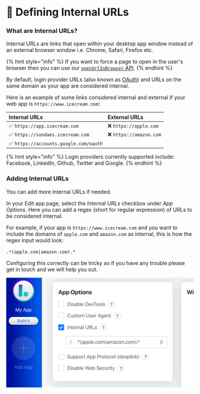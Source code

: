 # 🔗 Defining Internal URLs

### What are Internal URLs?

Internal URLs are links that open within your desktop app window instead of an external browser window i.e. Chrome, Safari, Firefox etc.

{% hint style="info" %}
If you want to force a page to open in the user's browser then you can use our [`openUrlInBrowser` API](../javascript-api/navigation.md#open-a-url-in-the-users-default-browser).
{% endhint %}

By default, login provider URLs \(also known as [OAuth](https://en.wikipedia.org/wiki/OAuth)\) and URLs on the same domain as your app are considered internal.

Here is an example of some links considered internal and external if your web app is `https://www.icecream.com`**:**

| Internal URLs | External URLs |
| :--- | :--- |
| ✅ `https://app.icecream.com` | ❌ `https://apple.com` |
| ✅ `https://sundaes.icecream.com` | ❌ `https://amazon.com` |
| ✅ `https://accounts.google.com/oauth` |  |

{% hint style="info" %}
Login providers currently supported include: Facebook, LinkedIn, Github, Twitter and Google.
{% endhint %}

### Adding Internal URLs

You can add more internal URLs if needed. 

In your Edit app page, select the _Internal URLs_ checkbox under _App Options_. Here you can add a regex \(short for regular expression\) of URLs to be considered internal.

For example, if your app is `https://www.icecream.com` and you want to include the domains of `apple.com` and `amazon.com` as internal, this is how the regex input would look:

```text
.*(apple.com|amazon.com).*
```

Configuring this correctly can be tricky so if you have any trouble please get in touch and we will help you out.

![Editing Internal URLs on the Edit App page](../.gitbook/assets/image%20%283%29.png)

